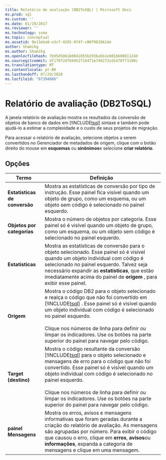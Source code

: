 ```yaml
---
title: Relatório de avaliação (DB2ToSQL) | Microsoft Docs
ms.prod: sql
ms.custom: ''
ms.date: 01/19/2017
ms.reviewer: ''
ms.technology: ssma
ms.topic: conceptual
ms.assetid: 9e13eba0-e3cf-4205-974f-c00f982061de
author: Shamikg
ms.author: Shamikg
ms.openlocfilehash: 7b95d5861b0041055b2936a5b1e601b60081124d
ms.sourcegitcommit: df1f0f2dfb9452f16471e740273cd1478ff3100c
ms.translationtype: MT
ms.contentlocale: pt-BR
ms.lasthandoff: 07/29/2020
ms.locfileid: "87394686"
---
```

# <a name="assessment-report-db2tosql"></a>Relatório de avaliação (DB2ToSQL)
A janela relatório de avaliação mostra os resultados da conversão de objetos de banco de dados em [!INCLUDE[tsql](../../includes/tsql-md.md)] sintaxe e também pode ajudá-lo a estimar a complexidade e o custo de seus projetos de migração.  
  
Para acessar o relatório de avaliação, selecione objetos a serem convertidos no Gerenciador de metadados de origem, clique com o botão direito do mouse em **esquemas** ou **sinônimos**e selecione **criar relatório**.  
  
## <a name="options"></a>Opções  
  
|Termo|Definição|  
|-|-|  
|**Estatísticas de conversão**|Mostra as estatísticas de conversão por tipo de instrução. Esse painel fica visível quando um objeto de grupo, como um esquema, ou um objeto sem código é selecionado no painel esquerdo.|  
|**Objetos por categorias**|Mostra o número de objetos por categoria. Esse painel só é visível quando um objeto de grupo, como um esquema, ou um objeto sem código é selecionado no painel esquerdo.|  
|**Estatísticas**|Mostra as estatísticas de conversão para o objeto selecionado. Esse painel só é visível quando um objeto individual com código é selecionado no painel esquerdo. Talvez seja necessário expandir as **estatísticas**, que estão imediatamente acima do painel de **origem** , para exibir esse painel.|  
|**Origem**|Mostra o código DB2 para o objeto selecionado e realça o código que não foi convertido em [!INCLUDE[tsql](../../includes/tsql-md.md)] . Esse painel só é visível quando um objeto individual com código é selecionado no painel esquerdo.<br /><br />Clique nos números de linha para definir ou limpar os indicadores. Use os botões na parte superior do painel para navegar pelo código.|  
|**Target (destino)**|Mostra o código resultante da conversão [!INCLUDE[tsql](../../includes/tsql-md.md)] para o objeto selecionado e mensagens de erro para o código que não foi convertido. Esse painel só é visível quando um objeto individual com código é selecionado no painel esquerdo.<br /><br />Clique nos números de linha para definir ou limpar os indicadores. Use os botões na parte superior do painel para navegar pelo código.|  
|**painel Mensagens**|Mostra os erros, avisos e mensagens informativas que foram geradas durante a criação do relatório de avaliação. As mensagens são agrupadas por número. Para exibir o código que causou o erro, clique em **erros**, **avisos**ou **informações**, expanda a categoria de mensagens e clique em uma mensagem.|  
  
